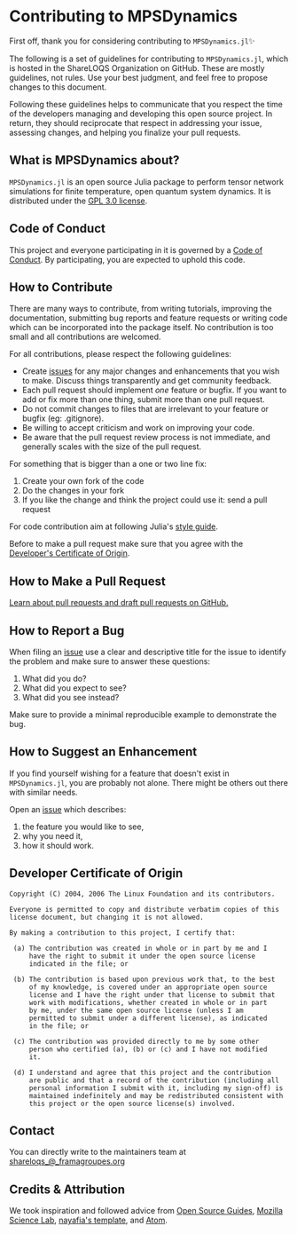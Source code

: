 # Contributing to MPSDynamics

First off, thank you for considering contributing to `MPSDynamics.jl`✨

The following is a set of guidelines for contributing to `MPSDynamics.jl`, which is hosted in the ShareLOQS Organization on GitHub. These are mostly guidelines, not rules. Use your best judgment, and feel free to propose changes to this document.

Following these guidelines helps to communicate that you respect the time of the developers managing and developing this open source project. In return, they should reciprocate that respect in addressing your issue, assessing changes, and helping you finalize your pull requests.

## What is MPSDynamics about?

`MPSDynamics.jl` is an open source Julia package to perform tensor network simulations for finite temperature, open quantum system dynamics. It is distributed under the [GPL 3.0 license](https://github.com/shareloqs/MPSDynamics/blob/master/LICENSE).

## Code of Conduct

This project and everyone participating in it is governed by a [Code of Conduct](CODE_OF_CONDUCT.md). By participating, you are expected to uphold this code.

## How to Contribute

There are many ways to contribute, from writing tutorials, improving the documentation, submitting bug reports and feature requests or writing code which can be incorporated into the package itself. No contribution is too small and all contributions are welcomed.

For all contributions, please respect the following guidelines:

* Create [issues](https://github.com/shareloqs/MPSDynamics/issues) for any major changes and enhancements that you wish to make. Discuss things transparently and get community feedback.
* Each pull request should implement *one* feature or bugfix. If you want to add or fix more than one thing, submit more than one pull request.
* Do not commit changes to files that are irrelevant to your feature or bugfix (eg: .gitignore).
* Be willing to accept criticism and work on improving your code.
* Be aware that the pull request review process is not immediate, and generally scales with the size of the pull request.

For something that is bigger than a one or two line fix:

1. Create your own fork of the code
2. Do the changes in your fork
3. If you like the change and think the project could use it: send a pull request

For code contribution aim at following Julia's [style guide](https://docs.julialang.org/en/v1/manual/style-guide/).

Before to make a pull request make sure that you agree with the [Developer's Certificate of Origin](#Developer-Certificate-of-Origin).

## How to Make a Pull Request

[Learn about pull requests and draft pull requests on GitHub.](https://docs.github.com/en/pull-requests/collaborating-with-pull-requests/proposing-changes-to-your-work-with-pull-requests/about-pull-requests)

## How to Report a Bug

When filing an [issue](https://github.com/shareloqs/MPSDynamics/issues) use a clear and descriptive title for the issue to identify the problem and make sure to answer these questions:

1. What did you do?
2. What did you expect to see?
3. What did you see instead?

Make sure to provide a minimal reproducible example to demonstrate the bug.

## How to Suggest an Enhancement

If you find yourself wishing for a feature that doesn't exist in `MPSDynamics.jl`, you are probably not alone. There might be others out there with similar needs. 

Open an [issue](https://github.com/shareloqs/MPSDynamics/issues) which describes:
1. the feature you would like to see,
2. why you need it,
3. how it should work.

## Developer Certificate of Origin

```text
Copyright (C) 2004, 2006 The Linux Foundation and its contributors.

Everyone is permitted to copy and distribute verbatim copies of this
license document, but changing it is not allowed.

By making a contribution to this project, I certify that:

 (a) The contribution was created in whole or in part by me and I
     have the right to submit it under the open source license
     indicated in the file; or

 (b) The contribution is based upon previous work that, to the best
     of my knowledge, is covered under an appropriate open source
     license and I have the right under that license to submit that
     work with modifications, whether created in whole or in part
     by me, under the same open source license (unless I am
     permitted to submit under a different license), as indicated
     in the file; or

 (c) The contribution was provided directly to me by some other
     person who certified (a), (b) or (c) and I have not modified
     it.

 (d) I understand and agree that this project and the contribution
     are public and that a record of the contribution (including all
     personal information I submit with it, including my sign-off) is
     maintained indefinitely and may be redistributed consistent with
     this project or the open source license(s) involved.
```

## Contact

You can directly write to the maintainers team at shareloqs_@_framagroupes.org

## Credits & Attribution

We took inspiration and followed advice from [Open Source Guides](https://opensource.guide/starting-a-project/#writing-your-contributing-guidelines), [Mozilla Science Lab](https://mozillascience.github.io/working-open-workshop/contributing/), [nayafia's template](https://github.com/nayafia/contributing-template/blob/HEAD/CONTRIBUTING-template.md), and [Atom](https://github.com/atom/atom/blob/master/CONTRIBUTING.md).
